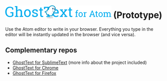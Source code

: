 # ![GhostText for Atom](https://raw.githubusercontent.com/Cacodaimon/GhostText-for-Chrome/b803b1cb9316a53cfeefd974f37f2edfe0421620/promo/gt_banner-for-atom.png) (Prototype)
Use the Atom editor to write in your browser. Everything you type in the editor will be instantly updated in the browser (and vice versa).

## Complementary repos

* [GhostText for SublimeText](https://github.com/Cacodaimon/GhostText-for-SublimeText) (more info about the project included)
* [GhostText for Chrome](https://github.com/Cacodaimon/GhostText-for-Chrome)
* [GhostText for Firefox](https://github.com/Cacodaimon/GhostText-for-Firefox)
